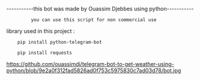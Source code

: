 -----------this bot was made by Ouassim Djebbes using python-----------

             you can use this script for non commercial use 

library used in this project :

        pip install python-telegram-bot

        pip install requests

https://github.com/ouassimdj/telegram-bot-to-get-weather-using-python/blob/9e2a0f312fad5826ad0f753c5975830c7ad03d78/bot.jpg